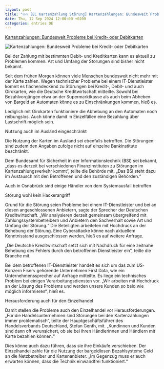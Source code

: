 ```yaml
---
layout: post
title: "🔥🔥 [EC Kartenzahlung Störung] Kartenzahlungen: Bundesweit Probleme bei Kredit- oder Debitkarten"
date: Thu, 12 Sep 2024 12:00:00 +0200
categories: entries DE
---
```

[Kartenzahlungen: Bundesweit Probleme bei Kredit- oder Debitkarten](https://www.noz.de/lebenswelten/geld-verbraucher/artikel/bundesweit-probleme-bei-zahlungen-mit-kredit-oder-debitkarte-47726838)

![Kartenzahlungen: Bundesweit Probleme bei Kredit- oder Debitkarten](https://images.noz-mhn.de/img/47726853/crop/cbase_16_9-w1200/906039877/1058022842/kartenzahlung.jpg)

Bei der Zahlung mit bestimmten Debit- und Kreditkarten kann es aktuell zu Problemen kommen. Art und Umfang der Störungen sind bisher nicht bekannt.

Seit dem frühen Morgen können viele Menschen bundesweit nicht mehr mit der Karte zahlen. Wegen technischer Probleme bei einem IT-Dienstleister kommt es flächendeckend zu Störungen bei Kredit-, Debit- und auch Girokarten, wie die Deutsche Kreditwirtschaft mitteilte. Sowohl bei Bezahlvorgängen etwa an der Supermarktkasse als auch beim Abheben von Bargeld an Automaten könne es zu Einschränkungen kommen, hieß es.

Lediglich mit Girokarten funktioniere die Abhebung an den Automaten noch reibungslos. Auch könne damit in Einzelfällen eine Bezahlung über Lastschrift möglich sein.

Nutzung auch im Ausland eingeschränkt

Die Nutzung der Karten im Ausland sei ebenfalls betroffen. Die Störungen sind zudem den Angaben zufolge nicht auf einzelne Bankinstitute beschränkt.

Dem Bundesamt für Sicherheit in der Informationstechnik (BSI) sei bekannt, „dass es derzeit bei verschiedenen Finanzinstituten zu Störungen im Kartenzahlungsverkehr kommt“, teilte die Behörde mit. „Das BSI steht dazu im Austausch mit den Betroffenen und den zuständigen Behörden.“

Auch in Osnabrück sind einige Händler von dem Systemausfall betroffen

Störung wohl kein Hackerangriff

Grund für die Störung seien Probleme bei einem IT-Dienstleister und bei an diesen angeschlossenen Anbietern, sagte der Sprecher der Deutschen Kreditwirtschaft. „Wir analysieren derzeit gemeinsam übergreifend mit Zahlungssystembetreibern und Anbietern den Sachverhalt sowie Art und Umfang der Störung.“ Die Beteiligten arbeiteten mit Hochdruck an der Behebung der Störung. Eine Cyberattacke könne nach aktuellem Kenntnisstand ausgeschlossen werden, hieß es auf weitere Anfrage.

„Die Deutsche Kreditwirtschaft setzt sich mit Nachdruck für eine zeitnahe Behebung des Fehlers durch den betroffenen Dienstleister ein“, teilte die Branche mit.

Bei dem betroffenen IT-Dienstleister handelt es sich um das zum US-Konzern Fiserv gehörende Unternehmen First Data, wie ein Unternehmenssprecher auf Anfrage mitteilte. Es liege ein technisches Problem bei einigen Verarbeitungsdiensten vor. „Wir arbeiten mit Hochdruck an der Lösung des Problems und werden unsere Kunden so bald wie möglich informieren“, hieß es.

Herausforderung auch für den Einzelhandel

Damit stellen die Probleme auch den Einzelhandel vor Herausforderungen. „Für die Handelsunternehmen sind Störungen bei den Kartenzahlungen immer problematisch“, teilte der Hauptgeschäftsführer des Handelsverbands Deutschland, Stefan Genth, mit. „Kundinnen und Kunden sind dann oft verunsichert, ob sie bei ihren Händlerinnen und Händlern mit Karte bezahlen können.“

Dies könne auch dazu führen, dass sie ihre Einkäufe verschieben. Der Einzelhandel zahle für die Nutzung der bargeldlosen Bezahlsysteme Geld an die Netzbetreiber und Kartenanbieter. „Im Gegenzug muss er auch erwarten können, dass die Technik einwandfrei funktioniert.“

